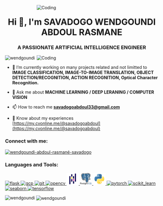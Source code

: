 <img align="right" alt="Coding" width="400" src="https://www.shutterstock.com/image-vector/artificial-intelligence-banner-icons-set-260nw-1299382426.jpg" />
<h1 align="center">Hi 👋, I'm SAVADOGO WENDGOUNDI ABDOUL RASMANE</h1>
<h3 align="center">A PASSIONATE ARTIFICIAL INTELLIGENCE ENGINEER</h3>
<img align="right" alt="Coding" width="400" src="https://raw.githubusercontent.com/taldatech/ee046746-computer-vision/master/assets/tut_track_anim.gif" />

<p align="left"> <img src="https://komarev.com/ghpvc/?username=wendgoundi&label=Profile%20views&color=0e75b6&style=flat" alt="wendgoundi" /> </p>

- 🔭 I’m currently working on many projects related and not limitted to **IMAGE CLASSIFICATION, IMAGE-TO-IMAGE TRANSLATION, OBJECT DETECTION/RECOGNITION, ACTION RECOGNITION, Optical Character Recognition.**

- 💬 Ask me about **MACHINE LEARNING / DEEP LERANING / COMPUTER VISION**

- 📫 How to reach me **savadogoabdoul33@gmail.com**

- 📄 Know about my experiences [https://my.cvonline.me/@savadogoabdoul](https://my.cvonline.me/@savadogoabdoul)

<h3 align="left">Connect with me:</h3>
<p align="left">
<a href="https://linkedin.com/in/wendgoundi-abdoul-rasmané-savadogo" target="blank"><img align="center" src="https://raw.githubusercontent.com/rahuldkjain/github-profile-readme-generator/master/src/images/icons/Social/linked-in-alt.svg" alt="wendgoundi-abdoul-rasmané-savadogo" height="30" width="40" /></a>
</p>

<h3 align="left">Languages and Tools:</h3>
<p align="left"> <a href="https://flask.palletsprojects.com/" target="_blank" rel="noreferrer"> <img src="https://www.vectorlogo.zone/logos/pocoo_flask/pocoo_flask-icon.svg" alt="flask" width="40" height="40"/> </a> <a href="https://cloud.google.com" target="_blank" rel="noreferrer"> <img src="https://www.vectorlogo.zone/logos/google_cloud/google_cloud-icon.svg" alt="gcp" width="40" height="40"/> </a> <a href="https://git-scm.com/" target="_blank" rel="noreferrer"> <img src="https://www.vectorlogo.zone/logos/git-scm/git-scm-icon.svg" alt="git" width="40" height="40"/> </a> <a href="https://opencv.org/" target="_blank" rel="noreferrer"> <img src="https://www.vectorlogo.zone/logos/opencv/opencv-icon.svg" alt="opencv" width="40" height="40"/> </a> <a href="https://pandas.pydata.org/" target="_blank" rel="noreferrer"> <img src="https://raw.githubusercontent.com/devicons/devicon/2ae2a900d2f041da66e950e4d48052658d850630/icons/pandas/pandas-original.svg" alt="pandas" width="40" height="40"/> </a> <a href="https://www.postgresql.org" target="_blank" rel="noreferrer"> <img src="https://raw.githubusercontent.com/devicons/devicon/master/icons/postgresql/postgresql-original-wordmark.svg" alt="postgresql" width="40" height="40"/> </a> <a href="https://www.python.org" target="_blank" rel="noreferrer"> <img src="https://raw.githubusercontent.com/devicons/devicon/master/icons/python/python-original.svg" alt="python" width="40" height="40"/> </a> <a href="https://pytorch.org/" target="_blank" rel="noreferrer"> <img src="https://www.vectorlogo.zone/logos/pytorch/pytorch-icon.svg" alt="pytorch" width="40" height="40"/> </a> <a href="https://scikit-learn.org/" target="_blank" rel="noreferrer"> <img src="https://upload.wikimedia.org/wikipedia/commons/0/05/Scikit_learn_logo_small.svg" alt="scikit_learn" width="40" height="40"/> </a> <a href="https://seaborn.pydata.org/" target="_blank" rel="noreferrer"> <img src="https://seaborn.pydata.org/_images/logo-mark-lightbg.svg" alt="seaborn" width="40" height="40"/> </a> <a href="https://www.tensorflow.org" target="_blank" rel="noreferrer"> <img src="https://www.vectorlogo.zone/logos/tensorflow/tensorflow-icon.svg" alt="tensorflow" width="40" height="40"/> </a> </p>

<p><img align="left" src="https://github-readme-stats.vercel.app/api/top-langs?username=wendgoundi&show_icons=true&locale=en&layout=compact" alt="wendgoundi" /></p>

<p>&nbsp;<img align="center" src="https://github-readme-stats.vercel.app/api?username=wendgoundi&show_icons=true&locale=en" alt="wendgoundi" /></p>
